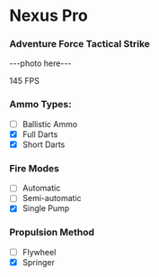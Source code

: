 # Nexus Pro
### Adventure Force Tactical Strike

---photo here---

145 FPS 

### Ammo Types:
- [ ] Ballistic Ammo
- [x] Full Darts
- [x] Short Darts

### Fire Modes
- [ ] Automatic
- [ ] Semi-automatic
- [x] Single Pump

### Propulsion Method
- [ ] Flywheel
- [x] Springer
